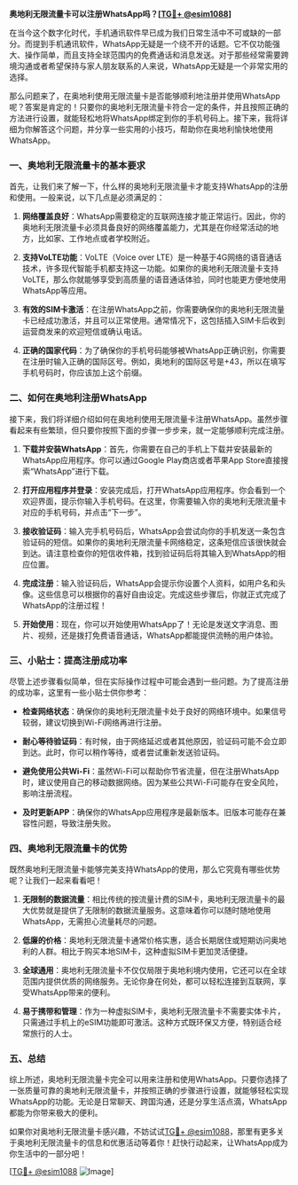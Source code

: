 **奥地利无限流量卡可以注册WhatsApp吗？[[TG💪+ @esim1088](https://t.me/s/esim1088)]**

在当今这个数字化时代，手机通讯软件早已成为我们日常生活中不可或缺的一部分。而提到手机通讯软件，WhatsApp无疑是一个绕不开的话题。它不仅功能强大、操作简单，而且支持全球范围内的免费通话和消息发送。对于那些经常需要跨境沟通或者希望保持与家人朋友联系的人来说，WhatsApp无疑是一个非常实用的选择。

那么问题来了，在奥地利使用无限流量卡是否能够顺利地注册并使用WhatsApp呢？答案是肯定的！只要你的奥地利无限流量卡符合一定的条件，并且按照正确的方法进行设置，就能轻松地将WhatsApp绑定到你的手机号码上。接下来，我将详细为你解答这个问题，并分享一些实用的小技巧，帮助你在奥地利愉快地使用WhatsApp。

### **一、奥地利无限流量卡的基本要求**

首先，让我们来了解一下，什么样的奥地利无限流量卡才能支持WhatsApp的注册和使用。一般来说，以下几点是必须满足的：

1. **网络覆盖良好**：WhatsApp需要稳定的互联网连接才能正常运行。因此，你的奥地利无限流量卡必须具备良好的网络覆盖能力，尤其是在你经常活动的地方，比如家、工作地点或者学校附近。
   
2. **支持VoLTE功能**：VoLTE（Voice over LTE）是一种基于4G网络的语音通话技术，许多现代智能手机都支持这一功能。如果你的奥地利无限流量卡支持VoLTE，那么你就能够享受到高质量的语音通话体验，同时也能更方便地使用WhatsApp等应用。

3. **有效的SIM卡激活**：在注册WhatsApp之前，你需要确保你的奥地利无限流量卡已经成功激活，并且可以正常使用。通常情况下，这包括插入SIM卡后收到运营商发来的欢迎短信或确认电话。

4. **正确的国家代码**：为了确保你的手机号码能够被WhatsApp正确识别，你需要在注册时输入正确的国际区号。例如，奥地利的国际区号是+43，所以在填写手机号码时，你应该加上这个前缀。

### **二、如何在奥地利注册WhatsApp**

接下来，我们将详细介绍如何在奥地利使用无限流量卡注册WhatsApp。虽然步骤看起来有些繁琐，但只要你按照下面的步骤一步步来，就一定能够顺利完成注册。

1. **下载并安装WhatsApp**：首先，你需要在自己的手机上下载并安装最新的WhatsApp应用程序。你可以通过Google Play商店或者苹果App Store直接搜索“WhatsApp”进行下载。

2. **打开应用程序并登录**：安装完成后，打开WhatsApp应用程序。你会看到一个欢迎界面，提示你输入手机号码。在这里，你需要输入你的奥地利无限流量卡对应的手机号码，并点击“下一步”。

3. **接收验证码**：输入完手机号码后，WhatsApp会尝试向你的手机发送一条包含验证码的短信。如果你的奥地利无限流量卡网络稳定，这条短信应该很快就会到达。请注意检查你的短信收件箱，找到验证码后将其输入到WhatsApp的相应位置。

4. **完成注册**：输入验证码后，WhatsApp会提示你设置个人资料，如用户名和头像。这些信息可以根据你的喜好自由设定。完成这些步骤后，你就正式完成了WhatsApp的注册过程！

5. **开始使用**：现在，你可以开始使用WhatsApp了！无论是发送文字消息、图片、视频，还是拨打免费语音通话，WhatsApp都能提供流畅的用户体验。

### **三、小贴士：提高注册成功率**

尽管上述步骤看似简单，但在实际操作过程中可能会遇到一些问题。为了提高注册的成功率，这里有一些小贴士供你参考：

- **检查网络状态**：确保你的奥地利无限流量卡处于良好的网络环境中。如果信号较弱，建议切换到Wi-Fi网络再进行注册。
  
- **耐心等待验证码**：有时候，由于网络延迟或者其他原因，验证码可能不会立即到达。此时，你可以稍作等待，或者尝试重新发送验证码。

- **避免使用公共Wi-Fi**：虽然Wi-Fi可以帮助你节省流量，但在注册WhatsApp时，建议使用自己的移动数据网络。因为某些公共Wi-Fi可能存在安全风险，影响注册流程。

- **及时更新APP**：确保你的WhatsApp应用程序是最新版本。旧版本可能存在兼容性问题，导致注册失败。

### **四、奥地利无限流量卡的优势**

既然奥地利无限流量卡能够完美支持WhatsApp的使用，那么它究竟有哪些优势呢？让我们一起来看看吧！

1. **无限制的数据流量**：相比传统的按流量计费的SIM卡，奥地利无限流量卡的最大优势就是提供了无限制的数据流量服务。这意味着你可以随时随地使用WhatsApp，无需担心流量耗尽的问题。

2. **低廉的价格**：奥地利无限流量卡通常价格实惠，适合长期居住或短期访问奥地利的人群。相比于购买本地SIM卡，这种虚拟SIM卡更加灵活便捷。

3. **全球通用**：奥地利无限流量卡不仅仅局限于奥地利境内使用，它还可以在全球范围内提供优质的网络服务。无论你身在何处，都可以轻松连接到互联网，享受WhatsApp带来的便利。

4. **易于携带和管理**：作为一种虚拟SIM卡，奥地利无限流量卡不需要实体卡片，只需通过手机上的eSIM功能即可激活。这种方式既环保又方便，特别适合经常旅行的人士。

### **五、总结**

综上所述，奥地利无限流量卡完全可以用来注册和使用WhatsApp。只要你选择了一张质量可靠的奥地利无限流量卡，并按照正确的步骤进行设置，就能够轻松实现WhatsApp的功能。无论是日常聊天、跨国沟通，还是分享生活点滴，WhatsApp都能为你带来极大的便利。

如果你对奥地利无限流量卡感兴趣，不妨试试[TG💪+ @esim1088](https://t.me/s/esim1088)，那里有更多关于奥地利无限流量卡的信息和优惠活动等着你！赶快行动起来，让WhatsApp成为你生活中的一部分吧！

[[TG💪+ @esim1088](https://t.me/s/esim1088) ![Image](https://i.postimg.cc/4NQfJmqS/Snipaste-2025-05-13-00-14-12.png)]